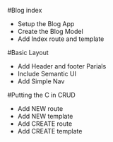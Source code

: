 #Blog index
- Setup the Blog App
- Create the Blog Model
- Add Index route and template

#Basic Layout
- Add Header and footer Parials
- Include Semantic UI
- Add Simple Nav

#Putting the C in CRUD
- Add NEW route
- Add NEW template
- Add CREATE route
- Add CREATE template